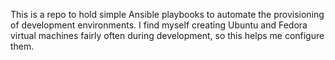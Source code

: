 This is a repo to hold simple Ansible playbooks to automate the provisioning of development environments.  I find myself creating Ubuntu and Fedora virtual machines fairly often during development, so this helps me configure them.
